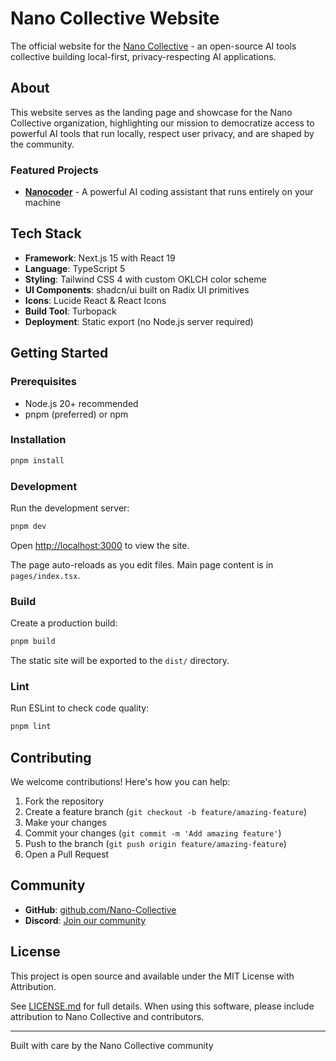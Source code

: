 # Nano Collective Website

The official website for the [Nano Collective](https://nanocollective.org) - an open-source AI tools collective building local-first, privacy-respecting AI applications.

## About

This website serves as the landing page and showcase for the Nano Collective organization, highlighting our mission to democratize access to powerful AI tools that run locally, respect user privacy, and are shaped by the community.

### Featured Projects

- **[Nanocoder](https://github.com/Nano-Collective/nanocoder)** - A powerful AI coding assistant that runs entirely on your machine

## Tech Stack

- **Framework**: Next.js 15 with React 19
- **Language**: TypeScript 5
- **Styling**: Tailwind CSS 4 with custom OKLCH color scheme
- **UI Components**: shadcn/ui built on Radix UI primitives
- **Icons**: Lucide React & React Icons
- **Build Tool**: Turbopack
- **Deployment**: Static export (no Node.js server required)

## Getting Started

### Prerequisites

- Node.js 20+ recommended
- pnpm (preferred) or npm

### Installation

```bash
pnpm install
```

### Development

Run the development server:

```bash
pnpm dev
```

Open [http://localhost:3000](http://localhost:3000) to view the site.

The page auto-reloads as you edit files. Main page content is in `pages/index.tsx`.

### Build

Create a production build:

```bash
pnpm build
```

The static site will be exported to the `dist/` directory.

### Lint

Run ESLint to check code quality:

```bash
pnpm lint
```

## Contributing

We welcome contributions! Here's how you can help:

1. Fork the repository
2. Create a feature branch (`git checkout -b feature/amazing-feature`)
3. Make your changes
4. Commit your changes (`git commit -m 'Add amazing feature'`)
5. Push to the branch (`git push origin feature/amazing-feature`)
6. Open a Pull Request

## Community

- **GitHub**: [github.com/Nano-Collective](https://github.com/Nano-Collective)
- **Discord**: [Join our community](https://discord.gg/ktPDV6rekE)

## License

This project is open source and available under the MIT License with Attribution.

See [LICENSE.md](LICENSE.md) for full details. When using this software, please include attribution to Nano Collective and contributors.

---

Built with care by the Nano Collective community
